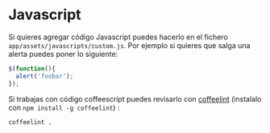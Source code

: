 # Javascript

Si quieres agregar código Javascript puedes hacerlo en el fichero `app/assets/javascripts/custom.js`. Por ejemplo si quieres que salga una alerta puedes poner lo siguiente:

```js
$(function(){
  alert('foobar');
});
```

Si trabajas con código coffeescript puedes revisarlo con [coffeelint](http://www.coffeelint.org/) (instalalo con `npm install -g coffeelint`) :

```bash
coffeelint .
```
